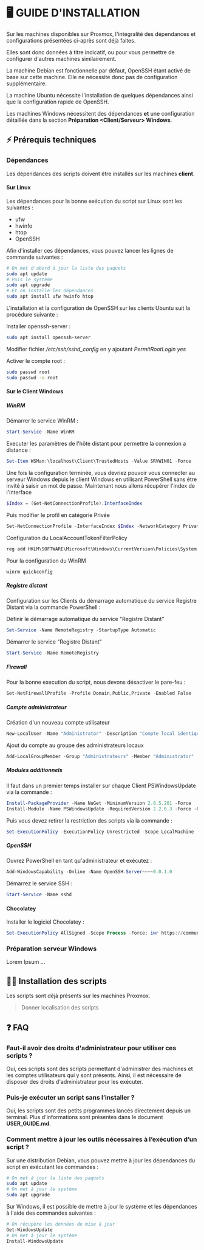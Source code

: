 # 🖥️ GUIDE D'INSTALLATION

Sur les machines disponibles sur Proxmox, l'intégralité des dépendances et configurations présentées ci-après sont déjà faites.

Elles sont donc données à titre indicatif, ou pour vous permettre de configurer d'autres machines similairement.

La machine Debian est fonctionnelle par défaut, OpenSSH étant activé de base sur cette machine. Elle ne nécessite donc pas de configuration supplémentaire.

La machine Ubuntu nécessite l'installation de quelques dépendances ainsi que la configuration rapide de OpenSSH.

Les machines Windows nécessitent des dépendances **et** une configuration détaillée dans la section **Préparation <Client/Serveur> Windows**.

## ⚡ Prérequis techniques

### Dépendances

Les dépendances des scripts doivent être installés sur les machines **client**. 

#### Sur Linux

Les dépendances pour la bonne exécution du script sur Linux sont les suivantes :
* ufw
* hwinfo
* htop
* OpenSSH

Afin d'installer ces dépendances, vous pouvez lancer les lignes de commande suivantes :

```bash
# On met d'abord à jour la liste des paquets
sudo apt update
# Puis le système
sudo apt upgrade
# Et on installe les dépendances
sudo apt install ufw hwinfo htop
```

L'installation et la configuration de OpenSSH sur les clients Ubuntu suit la procédure suivante :

Installer openssh-server : 

```bash
sudo apt install openssh-server
```

Modifier fichier */etc/ssh/sshd_config* en y ajoutant *PermitRootLogin yes*

Activer le compte root :

```bash
sudo passwd root
sudo passwd -u root
```

#### Sur le Client Windows

##### WinRM

Démarrer le service WinRM :
```PowerShell
Start-Service -Name WinRM
```

Executer les paramètres de l'hôte distant pour permettre la connexion a distance : 
```PowerShell
Set-Item WSMan:\localhost\Client\TrustedHosts -Value SRVWIN01 -Force
```

Une fois la configuration terminée, vous devriez pouvoir vous connecter au serveur Windows depuis le client Windows en utilisant PowerShell sans être invité à saisir un mot de passe.
Maintenant nous allons récupérer l'index de l'interface
```PowerShell
$Index = (Get-NetConnectionProfile).InterfaceIndex
```

Puis modifier le profil en catégorie Privée
```PowerShell
Set-NetConnectionProfile -InterfaceIndex $Index -NetworkCategory Private
```

Configuration du LocalAccountTokenFilterPolicy
```PowerShell
reg add HKLM\SOFTWARE\Microsoft\Windows\CurrentVersion\Policies\System /v LocalAccountTokenFilterPolicy /t REG_DWORD /d 1 /f
```

Pour la configuration du WinRM
```PowerShell
winrm quickconfig
```

##### Registre distant 

Configuration sur les Clients du démarrage automatique du service Registre Distant via la
commande PowerShell :

Définir le démarrage automatique du service "Registre Distant"
```PowerShell
Set-Service -Name RemoteRegistry -StartupType Automatic
```

Démarrer le service "Registre Distant"
```PowerShell
Start-Service -Name RemoteRegistry
```

##### Firewall 

Pour la bonne execution du script, nous devons désactiver le pare-feu :
```PowerShell
Set-NetFirewallProfile -Profile Domain,Public,Private -Enabled False
```

##### Compte administrateur

Création d'un nouveau compte utilisateur
```PowerShell
New-LocalUser -Name "Administrator" -Description "Compte local identique au compte du domaine" -Password (ConvertTo-SecureString "Azerty1*" -AsPlainText -Force) -FullName "Administrator" -PasswordNeverExpires -UserMayNotChangePassword
```
Ajout du compte au groupe des administrateurs locaux
```PowerShell
Add-LocalGroupMember -Group "Administrateurs" -Member "Administrator"
```

##### Modules additionnels

Il faut dans un premier temps installer sur chaque Client PSWindowsUpdate via la
commande :

```PowerShell
Install-PackageProvider -Name NuGet -MinimumVersion 2.8.5.201 -Force
Install-Module -Name PSWindowsUpdate -RequiredVersion 2.2.0.3 -Force -Confirm:$false
```

Puis vous devez retirer la restriction des scripts via la commande :
```PowerShell
Set-ExecutionPolicy -ExecutionPolicy Unrestricted -Scope LocalMachine -Force
```

##### OpenSSH

Ouvrez PowerShell en tant qu'administrateur et exécutez :
```PowerShell
Add-WindowsCapability -Online -Name OpenSSH.Server~~~~0.0.1.0
```

Démarrez le service SSH :
```PowerShell
Start-Service -Name sshd
```

#### Chocolatey

Installer le logiciel Chocolatey :

```PowerShell
Set-ExecutionPolicy AllSigned -Scope Process -Force; iwr https://community.chocolatey.org/install.ps1 -UseBasicParsing | iex
```

### Préparation serveur Windows

Lorem Ipsum ...

## 👨‍💻 Installation des scripts

Les scripts sont déjà présents sur les machines Proxmox.

> Donner localisation des scripts

## ❓ FAQ

### Faut-il avoir des droits d'administrateur pour utiliser ces scripts ?

Oui, ces scripts sont des scripts permettant d'administrer des machines et les comptes utilisateurs qui y sont présents. Ainsi, il est nécessaire de disposer des droits d'administrateur pour les exécuter.

### Puis-je exécuter un script sans l’installer ?

Oui, les scripts sont des petits programmes lancés directement depuis un terminal. Plus d'informations sont présentes dans le document **USER_GUIDE.md**.

### Comment mettre à jour les outils nécessaires à l’exécution d’un script ?

Sur une distribution Debian, vous pouvez mettre à jour les dépendances du script en exécutant les commandes :

```bash
# On met à jour la liste des paquets
sudo apt update
# On met à jour le système
sudo apt upgrade
```

Sur Windows, il est possible de mettre à jour le système et les dépendances à l'aide des commandes suivantes :

```PowerShell
# On récupère les données de mise à jour
Get-WindowsUpdate
# On met à jour le système
Install-WindowsUpdate 
```
